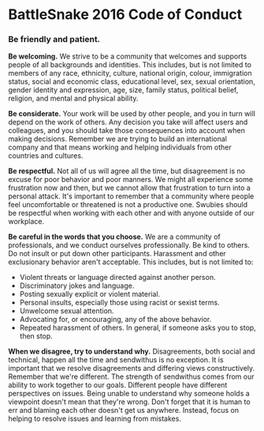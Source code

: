 # BattleSnake 2016 Code of Conduct

### Be friendly and patient.

__Be welcoming.__ We strive to be a community that welcomes and supports
people of all backgrounds and identities. This includes, but is not limited to
members of any race, ethnicity, culture, national origin, colour,
immigration status, social and economic class, educational level, sex, sexual
orientation, gender identity and expression, age, size, family status,
political belief, religion, and mental and physical ability.

__Be considerate.__ Your work will be used by other people, and you in turn
will depend on the work of others. Any decision you take will affect users
and colleagues, and you should take those consequences into account when
making decisions. Remember we are trying to build an international
company and that means working and helping individuals from other
countries and cultures.

__Be respectful.__ Not all of us will agree all the time, but disagreement is no
excuse for poor behavior and  poor manners. We might all experience some
frustration now and then, but we cannot allow that frustration to turn into a
personal attack. It's important to remember that a community where
people feel uncomfortable or threatened is not a productive one. Swubies
should be respectful when working with each other and with anyone
outside of our workplace.

__Be careful in the words that you choose.__ We are a community of
professionals, and we conduct ourselves professionally. Be kind to others.
Do not insult or put down other participants. Harassment and other
exclusionary behavior aren't acceptable. This includes, but is not limited to:

* Violent threats or language directed against another person.
* Discriminatory jokes and language.
* Posting sexually explicit or violent material.
* Personal insults, especially those using racist or sexist terms.
* Unwelcome sexual attention.
* Advocating for, or encouraging, any of the above behavior.
* Repeated harassment of others. In general, if someone asks you to stop, then stop.

__When we disagree, try to understand why.__ Disagreements, both
social and technical, happen all the time and sendwithus is no exception. It
is important that we resolve disagreements and differing views
constructively. Remember that we're different. The strength of sendwithus
comes from our ability to work together to our goals. Different people have
different perspectives on issues. Being unable to understand why someone
holds a viewpoint doesn't mean that they're wrong. Don't forget that it is
human to err and blaming each other doesn't get us anywhere. Instead,
focus on helping to resolve issues and learning from mistakes.
